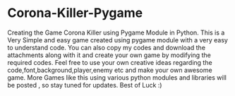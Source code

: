 # Corona-Killer-Pygame
Creating the Game Corona Killer using Pygame Module in Python.
This is a Very Simple and easy game created using pygame module with a very easy to understand code.
You can also copy my codes and download the attachments along with it and create your own game by modifying the required codes.
Feel free to use your own creative ideas regarding the code,font,background,player,enemy etc and make your own awesome game.
More Games like this using various python modules and libraries will be posted , so stay tuned for updates. 
Best of Luck :)
